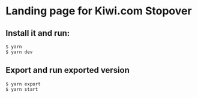 # Landing page for Kiwi.com Stopover

## Install it and run:

```
$ yarn
$ yarn dev
```

## Export and run exported version

```
$ yarn export
$ yarn start
```
